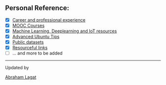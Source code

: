 
## Personal Reference:

- [x] [Career and professional experience](https://github.com/lagvier/Abraham-Kipkosgei-Lagat/blob/master/Resume.md)
- [x] [MOOC Courses](https://github.com/lagvier/Abraham-Kipkosgei-Lagat/blob/master/learning-resources.md) 
- [x] [Machine Learning, Deeplearning and IoT resources](https://github.com/lagvier/Abraham-Kipkosgei-Lagat/blob/master/ML-DL-IoT-stuff.md)
- [x] [Advanced Ubuntu Tips](https://github.com/lagvier/Abraham-Kipkosgei-Lagat/blob/master/ubuntu-tips.md)
- [x] [Public datasets](https://github.com/lagvier/Abraham-Kipkosgei-Lagat/blob/master/data-sets.md)
- [x] [Resourceful links](https://github.com/lagvier/Abraham-Kipkosgei-Lagat/blob/master/useful-resources.md)
- [ ] ... and more to be added

---
Updated by

[Abraham Lagat](https://www.linkedin.com)
